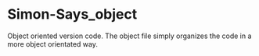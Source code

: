 # Simon-Says_object
Object oriented version code. The object file simply organizes the code in a more object orientated way.
